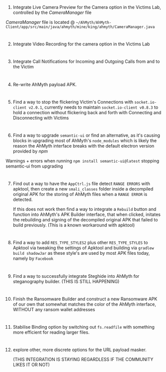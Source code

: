
1. Integrate Live Camera Preview for the Camera option in the Victims Lab, controlled by the  *CameraManager*  file
     
*CameraManager*  file is located @ `~/AhMyth/AhMyth-Client/app/src/main/java/ahmyth/mine/king/ahmyth/CameraManager.java`
#
2. Integrate Video Recording for the camera option in the Victims Lab
#
3. Integrate Call Notifications for Incoming and Outgoing Calls from and to the Victim
#
4. Re-write AhMyth payload APK.
#
5. Find a way to stop the flickering Victim's Connections with `socket.io-client v2.0.1`, currently needs to maintain `socket.io-client v0.8.3` to hold a connection without flickering back and forth with Connecting and Disconnecting with Victims
#
6. Find a way to upgrade `semantic-ui` or find an alternative, as it's causing blocks in upgrading most of AhMyth's `node_modules` which is likely the reason the AhMyth interface breaks with the default electron version provided by *npm*

Warnings + errors when running `npm install semantic-ui@latest` stopping semantic-ui from upgrading
#
7. Find out a way to have the `AppCtrl.js` file detect `RANGE ERRORS` with apktool, then create a new `smali_classes` folder inside a decompiled original APK for the storing of AhMyth files when a `RANGE ERROR` is detected. 
   
   If this does not work then find a way to integrate a `Rebuild` button and function into AhMyth's APK Builder interface, that when clicked, initates the rebuilding and signing of the decompiled original APK that failed to build previously.
   (This is a known workaround with apktool)
#
8. Find a way to add `RES_TYPE_STYLES2` plus other `RES_TYPE_STYLES` to Apktool via tweaking the settings of Apktool and building via `gradlew build shadowJar` as 
these style's are used by most APK files today, namely by `Facebook`
#
9. Find a way to successfully integrate Steghide into AhMyth for steganography builder. (THIS IS STILL HAPPENING)
#
10. Finish the Ransomware Builder and construct a new Ransomware APK of our own that somewhat matches the color of the AhMyth interface, WITHOUT any ransom wallet addresses
# 
11. Stabilise Binding option by switching out `fs.readfile` with something more efficient for reading larger files.
#
12. explore other, more discrete options for the URL payload masker.

    (THIS INTEGRATION IS STAYING REGARDLESS IF THE COMMUNITY LIKES IT OR NOT)
